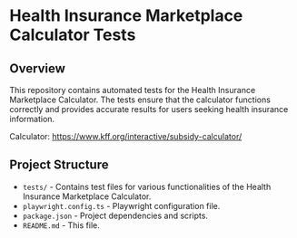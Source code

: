 # Health Insurance Marketplace Calculator Tests

## Overview

This repository contains automated tests for the Health Insurance Marketplace
Calculator. The tests ensure that the calculator functions correctly and provides
accurate results for users seeking health insurance information.

Calculator: https://www.kff.org/interactive/subsidy-calculator/

## Project Structure

- `tests/` - Contains test files for various functionalities of the Health Insurance Marketplace Calculator.
- `playwright.config.ts` - Playwright configuration file.
- `package.json` - Project dependencies and scripts.
- `README.md` - This file.

